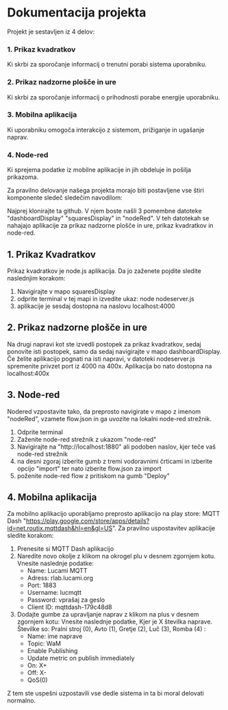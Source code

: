 # Dokumentacija projekta

Projekt je sestavljen iz 4 delov:

### 1. Prikaz kvadratkov
Ki skrbi za sporočanje informacij o trenutni porabi sistema uporabniku.
### 2. Prikaz nadzorne plošče in ure
Ki skrbi za sporočanje informacij o prihodnosti porabe energije uporabniku.
### 3. Mobilna aplikacija
Ki uporabniku omogoča interakcijo z sistemom, prižiganje in ugašanje naprav.
### 4. Node-red
Ki sprejema podatke iz mobilne aplikacije in jih obdeluje in pošilja prikazoma.

Za pravilno delovanje našega projekta morajo biti postavljene vse štiri komponente sledeč sledečim navodilom:

Najprej klonirajte ta github. V njem boste našli 3 pomembne datoteke "dashboardDisplay" "squaresDisplay"  in "nodeRed".
V teh datotekah se nahajajo aplikacije za prikaz nadzorne plošče in ure, prikaz kvadratkov in node-red. 


## 1. Prikaz Kvadratkov 
Prikaz kvadratkov je node.js aplikacija. Da jo zaženete pojdite sledite naslednjim korakom:
1. Navigirajte v mapo squaresDisplay
2. odprite terminal v tej mapi in izvedite ukaz: node nodeserver.js
3. aplikacije je sesdaj dostopna na naslovu localhost:4000

## 2. Prikaz nadzorne plošče in ure
Na drugi napravi kot ste izvedli postopek za prikaz kvadratkov, sedaj ponovite isti postopek, samo da sedaj navigirajte v mapo dashboardDisplay. Če želite aplikacijo pognati na isti napravi, v datoteki nodeserver.js spremenite privzet port iz 4000 na 400x. Aplikacija bo nato dostopna na localhost:400x

## 3. Node-red
Nodered vzpostavite tako, da preprosto navigirate v mapo z imenom "nodeRed", vzamete flow.json in ga uvozite na lokalni node-red strežnik.
1. Odprite terminal
2. Zaženite node-red strežnik z ukazom "node-red"
3. Navigirajte na "http://localhost:1880" ali podoben naslov, kjer teče vaš node-red strežnik
4. na desni zgoraj izberite gumb z tremi vodoravnimi črticami in izberite opcijo "import" ter nato izberite flow.json za import
5. poženite node-red flow z pritiskom na gumb "Deploy"

## 4. Mobilna aplikacija
Za mobilno aplikacijo uporabljamo preprosto aplikacijo na play store: MQTT Dash "https://play.google.com/store/apps/details?id=net.routix.mqttdash&hl=en&gl=US". Za pravilno uspostavitev aplikacije sledite korakom:
1. Prenesite si MQTT Dash aplikacijo
2. Naredite novo okolje z klikom na okrogel plu v desnem zgornjem kotu. Vnesite naslednje podatke:
   - Name: Lucami MQTT  
   - Adress: rlab.lucami.org
   - Port: 1883
   - Username: lucmqtt
   - Password: vprašaj za geslo
   - Client ID: mqttdash-179c48d8
3. Dodajte gumbe za upravljanje naprav z klikom na plus v desnem zgornjem kotu: Vnesite naslednje podatke,
Kjer je X številka naprave. Številke so: Pralni stroj (0), Avto (1), Gretje (2), Luč (3), Romba (4) :
   - Name: ime naprave
   - Topic: WaM
   - Enable Publishing
   - Update metric on publish immediately
   - On: X+
   - Off: X-
   - QoS(0)



Z tem ste uspešni uzpostavili vse dedle sistema in ta bi moral delovati normalno.